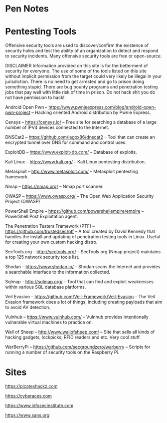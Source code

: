 # Pen Notes

# Pentesting Tools
Offensive security tools are used to discover/confirm the existence of security holes and test the ability of an organization to detect and respond to security incidents. Many offensive security tools are free or open-source.

DISCLAIMER Information provided on this site is for the betterment of security for everyone. The use of some of the tools listed on this site without implicit permission from the target could very likely be illegal in your jurisdiction. There is no need to get arrested and go to prison doing something stupid. There are bug bounty programs and penetration testing jobs that pay well with little risk of time in prison. Do not hack shit you do not have permission to hack!

Android Open Pwn – https://www.pwnieexpress.com/blog/android-open-pwn-project – Hacking oriented Android distribution by Pwnie Express.

Censys – https://censys.io/ – Free site for searching a database of a large number of IPV4 devices connected to the Internet.

DNSCat2 – https://github.com/iagox86/dnscat2 – Tool that can create an encrypted tunnel over DNS for command and control uses.

ExploitDB – https://www.exploit-db.com/ – Database of exploits.

Kali Linux – https://www.kali.org/ – Kali Linux pentesting distribution.

Metasploit – http://www.metasploit.com/ – Metasploit pentesting framework.

Nmap – https://nmap.org/ – Nmap port scanner.

OWASP – https://www.owasp.org/ – The Open Web Application Security Project (OWASP)

PowerShell Empire – https://github.com/powershellempire/empire – PowerShell Post Exploitation agent.

The Penetration Testers Framework (PTF) – https://github.com/trustedsec/ptf – A tool created by David Kennedy that handles the install and updating of penetration testing tools in Linux. Useful for creating your own custom hacking distro.

SecTools.org – http://sectools.org/ – SecTools.org (Nmap project) maintains a top 125 network security tools list.

Shodan – https://www.shodan.io/ – Shodan scans the Internet and provides a searchable interface to the information collected.

Sqlmap – http://sqlmap.org/ – Tool that can find and exploit weaknesses within various SQL database platforms.

Veil Evasion – https://github.com/Veil-Framework/Veil-Evasion – The Veil Evasion framework does a lot of things, including creating payloads that aim to avoid AV detection.

Vulnhub – https://www.vulnhub.com/ – Vulnhub provides intentionally vulnerable virtual machines to practice on.

Wall of Sheep – http://www.wallofsheep.com/ – Site that sells all kinds of hacking gadgets, lockpicks, RFID readers and etc. Very cool stuff.

WarBerryPi – https://github.com/secgroundzero/warberry – Scripts for running a number of security tools on the Raspberry Pi.

# Sites

https://picateshackz.com

https://cyberaces.com

https://www.infosecinstitute.com

https://www.sans.org


